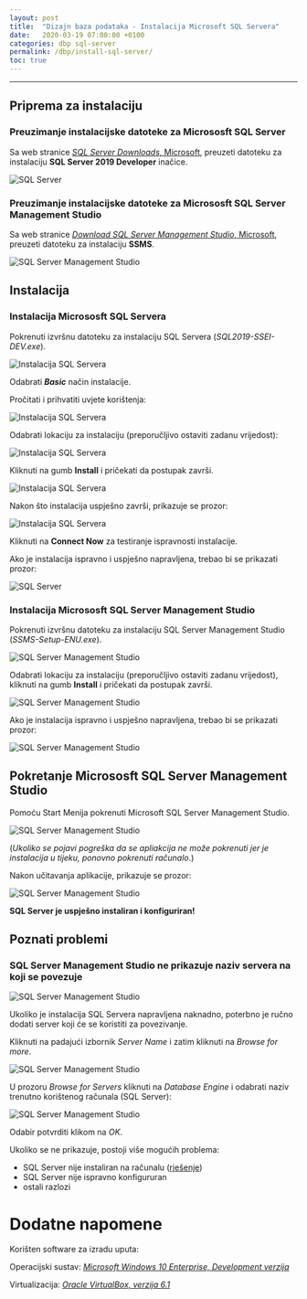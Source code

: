 ```yaml
---
layout: post
title:  "Dizajn baza podataka - Instalacija Microsoft SQL Servera"
date:   2020-03-19 07:00:00 +0100
categories: dbp sql-server
permalink: /dbp/install-sql-server/
toc: true
---
```


<hr>

<h2>Priprema za instalaciju</h2>

<h3>Preuzimanje instalacijske datoteke za Micrososft SQL Server</h3>

Sa web stranice <a href="https://www.microsoft.com/en-us/sql-server/sql-server-downloads"><cite>SQL Server Downloads</cite>, Microsoft</a>, preuzeti
datoteku za instalaciju <strong>SQL Server 2019 Developer</strong> inačice.

![SQL Server](/assets/dbp/1.jpg)

<h3>Preuzimanje instalacijske datoteke za Micrososft SQL Server Management Studio</h3>

Sa web stranice <a href="https://www.microsoft.com/en-us/sql-server/sql-server-downloads"><cite>Download SQL Server Management Studio</cite>, Microsoft</a>, preuzeti
datoteku za instalaciju <strong>SSMS</strong>.

![SQL Server Management Studio](/assets/dbp/9.jpg)

<h2>Instalacija</h2>

<h3>Instalacija Micrososft SQL Servera</h3>

Pokrenuti izvršnu datoteku za instalaciju SQL Servera (<cite>SQL2019-SSEI-DEV.exe</cite>).

![Instalacija SQL Servera](/assets/dbp/2.jpg)

Odabrati <strong><cite>Basic</cite></strong> način instalacije.

Pročitati i prihvatiti uvjete korištenja:

![Instalacija SQL Servera](/assets/dbp/3.jpg)

Odabrati lokaciju za instalaciju (preporučljivo ostaviti zadanu vrijedost):

![Instalacija SQL Servera](/assets/dbp/4.jpg)

Kliknuti na gumb <strong>Install</strong> i pričekati da postupak završi.

![Instalacija SQL Servera](/assets/dbp/6.jpg)

Nakon što instalacija uspješno završi, prikazuje se prozor:

![Instalacija SQL Servera](/assets/dbp/7.jpg)

Kliknuti na <strong>Connect Now</strong> za testiranje ispravnosti instalacije.

Ako je instalacija ispravno i uspješno napravljena, trebao bi se prikazati prozor:

![SQL Server](/assets/dbp/8.jpg)

<h3 class="install">Instalacija Micrososft SQL Server Management Studio</h3>

Pokrenuti izvršnu datoteku za instalaciju SQL Server Management Studio (<cite>SSMS-Setup-ENU.exe</cite>).

![SQL Server Management Studio](/assets/dbp/10.jpg)

Odabrati lokaciju za instalaciju (preporučljivo ostaviti zadanu vrijedost), kliknuti na gumb <strong>Install</strong> i pričekati da postupak završi.

![SQL Server Management Studio](/assets/dbp/11.jpg)

Ako je instalacija ispravno i uspješno napravljena, trebao bi se prikazati prozor:

![SQL Server Management Studio](/assets/dbp/12.jpg)

<h2>Pokretanje Micrososft SQL Server Management Studio</h2>

Pomoću Start Menija pokrenuti Microsoft SQL Server Management Studio.

![SQL Server Management Studio](/assets/dbp/13.jpg)

(<cite>Ukoliko se pojavi pogreška da se apliakcija ne može pokrenuti jer je instalacija u tijeku, ponovno pokrenuti računalo</cite>.)

Nakon učitavanja aplikacije, prikazuje se prozor:

![SQL Server Management Studio](/assets/dbp/14.jpg)

<strong>SQL Server je uspješno instaliran i konfiguriran!</strong>

<h2>Poznati problemi</h2>

<h3>SQL Server Management Studio ne prikazuje naziv servera na koji se povezuje</h3>

![SQL Server Management Studio](/assets/dbp/16.jpg)

Ukoliko je instalacija SQL Servera napravljena naknadno, poterbno je ručno dodati server koji će se koristiti za povezivanje.

Kliknuti na padajući izbornik <cite>Server Name</cite> i zatim kliknuti na <cite>Browse for more</cite>.

![SQL Server Management Studio](/assets/dbp/17.jpg)

U prozoru <cite>Browse for Servers</cite> kliknuti na <cite>Database Engine</cite> i odabrati naziv trenutno korištenog računala (SQL Server):

![SQL Server Management Studio](/assets/dbp/18.jpg)

Odabir potvrditi klikom na <cite>OK</cite>.

Ukoliko se ne prikazuje, postoji više mogućih problema:

- SQL Server nije instaliran na računalu (<a href="#install">rješenje</a>)
- SQL Server nije ispravno konfigururan
- ostali razlozi

# Dodatne napomene

Korišten software za izradu uputa:

<p>Operacijski sustav: <a href="https://developer.microsoft.com/en-us/microsoft-edge/tools/vms/"><cite>Microsoft Windows 10 Enterprise, Development verzija</cite></a></p>
<p>Virtualizacija:  <a href="https://www.virtualbox.org/"><cite>Oracle VirtualBox, verzija 6.1</cite></a></p>